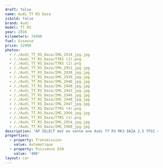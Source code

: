 ```yaml
---
draft: false
name: Audi TT RS Daza
isSold: false
brand: Audi
model: TT RS
year: 2016
kilometers: 74990
fuel: Essence
price: 52990
photos:
  - /./Audi_TT_RS_Daza/IMG_2934_jpg.jpg
  - /./Audi_TT_RS_Daza/TTRS (3).png
  - /./Audi_TT_RS_Daza/TTRS (2).png
  - /./Audi_TT_RS_Daza/IMG_2951_jpg.jpg
  - /./Audi_TT_RS_Daza/IMG_2938_jpg.jpg
  - /./Audi_TT_RS_Daza/IMG_2939_jpg.jpg
  - /./Audi_TT_RS_Daza/IMG_2940_jpg.jpg
  - /./Audi_TT_RS_Daza/IMG_2949_jpg.jpg
  - /./Audi_TT_RS_Daza/IMG_2943_jpg.jpg
  - /./Audi_TT_RS_Daza/IMG_2946_jpg.jpg
  - /./Audi_TT_RS_Daza/IMG_2948_jpg.jpg
  - /./Audi_TT_RS_Daza/IMG_2947_jpg.jpg
  - /./Audi_TT_RS_Daza/TTRS (4).png
  - /./Audi_TT_RS_Daza/IMG_2956_jpg.jpg
  - /./Audi_TT_RS_Daza/TTRS (1).png
  - /./Audi_TT_RS_Daza/IMG_2954_jpg.jpg
  - /./Audi_TT_RS_Daza/IMG_2960_jpg.jpg
description: "AP SELECT met en vente une Audi TT RS MK3 DAZA 2.5 TFSI 400ch S-Tronic.\nModèle du 12/2016 avec 74900km.\n\nCouleur Daytona grey Metallic, Intérieur Cuir avec pack intérieur Design RS blanc.\n\nCarte grise \U0001F1EB\U0001F1F7 sans malus.\n\nVendu avec une garantie 6 mois complète.\n\nLe véhicule est en parfait état avec historique complet Audi.\n\nGrand service effectué à 62000km en 2022 avec Vidange moteur, S-Tronic et Haldex.\n\nDernier service fait au 10/2023 à 73000km chez Audi Lyon.\n\n4 Pneus neuf remplacés pour la vente.\n\nOptimisation et fiabilisation :\n- Kit freins avant GERODISC 380 avec plaquettes sport avant / arrière (pour éviter les voilages des disques d’origine)\n- Ressorts prokit EIBACH -15mm\n- Préparation stage 1\n\nToutes les pièces AUDI peuvent être fournies pour la remise d’origine du véhicule.\n\nÉquipements et options :\n- Boîte S Tronic\n- Virtual cockpit\n- Châssis sport RS\n- Échappement sport RS à clapets\n- Suspensions Magnetic Ride\n- Jantes 20 RS gris alu\n- Pack extérieur RS gris alu\n- Pack cuir étendu\n- Sièges cuir RS\n- Intérieur RS Design blanc\n- Pack Carbon intérieur\n- Volant méplat RS\n- Sièges électriques et chauffants\n- KEYLESS ouverture / fermeture sans clés\n- Caméra de recul\n- GPS 3D Europe\n- Régulateur\n- Phares avant Matrix Led\n- Feux arrières LED\n- Parc distance contrôle PDC\n- Vitrage arrière surteinté\n- Connexion Ipod et USB\n- Affichage multifonctions plus\n- Climatisation bi zone\n- Éclairage et essuie-glaces automatique\n- Rétroviseurs rabattable électriquement et chauffants\n- Rétroviseurs int / ext Electrochrome\n- Bluetooth\n- Éclairage d’ambiance\n\n\nDisponible et visible sur RDV pour acheteur sérieux.\n\nPossibilité d'une garantie 3, 6 ou 12 mois en supplément.\n\nRéalisation des démarches d'immatriculation.\n\nAP SELECT c'est des solutions de courtage et conciergerie sur mesure pour profiter librement de sa passion et de son patrimoine.\n\nPrenez le volant, AP SELECT s'occupe du reste."
properties:
  - property: Transmission
    value: Automatique
  - property: Puissance DIN
    value: '400'
layout: car
---
```


